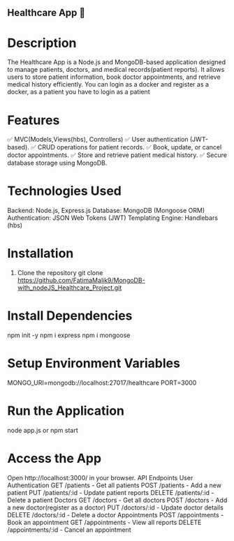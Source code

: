 ## Healthcare App 🏥
# Description
The Healthcare App is a Node.js and MongoDB-based application designed to manage patients, 
doctors, and medical records(patient reports). It allows users to store patient information, book doctor appointments, and retrieve medical history efficiently. You can login as a docker and register 
as a docker, as a patient you have to login as a patient
# Features
✅ MVC(Models,Views(hbs), Controllers)
✅ User authentication (JWT-based).
✅ CRUD operations for patient records.
✅ Book, update, or cancel doctor appointments.
✅ Store and retrieve patient medical history.
✅ Secure database storage using MongoDB.
# Technologies Used
Backend: Node.js, Express.js
Database: MongoDB (Mongoose ORM)
Authentication: JSON Web Tokens (JWT)
Templating Engine: Handlebars (hbs)
# Installation
1. Clone the repository
git clone https://github.com/FatimaMalik9/MongoDB-with_nodeJS_Healthcare_Project.git
# Install Dependencies
npm init -y
npm i express
npm i mongoose
# Setup Environment Variables
MONGO_URI=mongodb://localhost:27017/healthcare
PORT=3000
# Run the Application
node app.js
or
npm start
# Access the App
Open http://localhost:3000/ in your browser.
API Endpoints
User Authentication 
GET /patients - Get all patients
POST /patients - Add a new patient
PUT /patients/:id - Update patient reports
DELETE /patients/:id - Delete a patient
Doctors
GET /doctors - Get all doctors
POST /doctors - Add a new doctor(register as a doctor)
PUT /doctors/:id - Update doctor details
DELETE /doctors/:id - Delete a doctor
Appointments
POST /appointments - Book an appointment
GET /appointments - View all reports
DELETE /appointments/:id - Cancel an appointment
